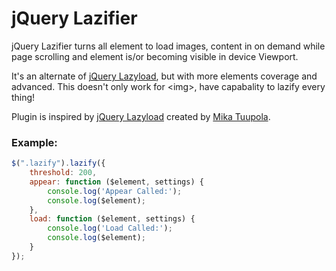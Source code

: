 # jQuery Lazifier

jQuery Lazifier turns all element to load images, content in on demand while page scrolling and element is/or becoming visible in device Viewport.

It's an alternate of [jQuery Lazyload](https://github.com/tuupola/jquery_lazyload), but with more elements coverage and advanced. This doesn't only work for &lt;img&gt;, have capabality to lazify every thing!

Plugin is inspired by [jQuery Lazyload](https://github.com/tuupola/jquery_lazyload) created by [Mika Tuupola](https://github.com/tuupola).

### Example:

```javascript
$(".lazify").lazify({
    threshold: 200,
    appear: function ($element, settings) {
        console.log('Appear Called:');
        console.log($element);
    },
    load: function ($element, settings) {
        console.log('Load Called:');
        console.log($element);
    }
});
```
